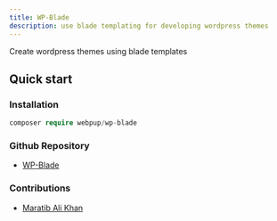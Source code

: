 ```yaml
---
title: WP-Blade
description: use blade templating for developing wordpress themes
---
```


Create wordpress themes using blade templates

## Quick start

### Installation

```php
composer require webpup/wp-blade
```

### Github Repository

- <a href="https://github.com/webpup/wp-blade" target="_blank">WP-Blade</a>

### Contributions

- <a href="https://maratib.github.io" target="_blank">Maratib Ali Khan</a>
